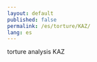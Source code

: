 ```yaml
---
layout: default
published: false
permalink: /es/torture/KAZ/
lang: es
---
```


torture analysis KAZ
